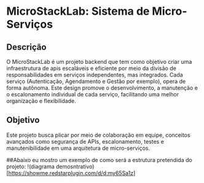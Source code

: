 # MicroStackLab: Sistema de Micro-Serviços

## Descrição
O MicroStackLab é um projeto backend que tem como objetivo criar uma infraestrutura de apis escaláveis e eficiente por meio da divisão de responsabilidades em serviços independentes, mas integrados. Cada serviço (Autenticação, Agendamento e Gestão por exemplo), opera de forma autônoma. Este design promove o desenvolvimento, a manutenção e o escalonamento individual de cada serviço, facilitando uma melhor organização e flexibilidade.

## Objetivo
Este projeto busca plicar por meio de colaboração em equipe, conceitos avançados como segurança de APIs, escalonamento, testes e manutenibilidade em uma arquitetura de micro-serviços.

##Abaixo eu mostro um exemplo de como será a estrutura pretendida do projeto:
!(diagrama demosntrativo)[https://showme.redstarplugin.com/d/d:my65Sa1z]
